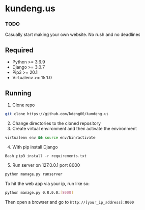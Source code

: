 # kundeng.us

### TODO
Casually start making your own website. No rush and no deadlines



## Required
* Python >= 3.6.9
* Django >= 3.0.7
* Pip3 >= 20.1
* Virtualenv >= 15.1.0


## Running
1. Clone repo
```Bash 
git clone https://github.com/kdeng00/kundeng.us
```
2. Change directories to the cloned repository
3. Create virtual environment and then activate the environment
```Bash
virtualenv env && source env/bin/activate
```
4. With pip install Django
```
Bash pip3 install -r requirements.txt
```
5. Run server on 127.0.0.1 port 8000
```Bash
python manage.py runserver
```
To hit the web app via your ip, run like so:
```Bash
python manage.py 0.0.0.0:[8000]
```
Then open a browser and go to ``http://[your_ip_address]:8000``
